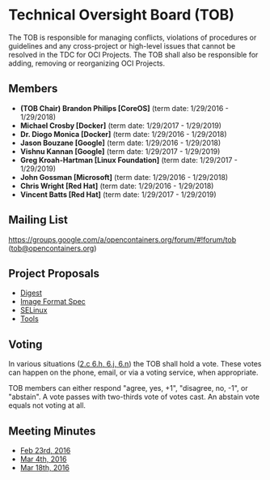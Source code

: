# Technical Oversight Board (TOB)

The TOB is responsible for managing conflicts, violations of procedures or guidelines and any cross-project or high-level issues that cannot be resolved in the TDC for OCI Projects. The TOB shall also be responsible for adding, removing or reorganizing OCI Projects. 

## Members

* **(TOB Chair) Brandon Philips [CoreOS]** (term date: 1/29/2016 - 1/29/2018)
* **Michael Crosby [Docker]** (term date: 1/29/2017 - 1/29/2019)
* **Dr. Diogo Monica [Docker]** (term date: 1/29/2016 - 1/29/2018)
* **Jason Bouzane [Google]** (term date: 1/29/2016 - 1/29/2018)
* **Vishnu Kannan [Google]** (term date: 1/29/2017 - 1/29/2019)
* **Greg Kroah-Hartman [Linux Foundation]** (term date: 1/29/2017 - 1/29/2019)
* **John Gossman [Microsoft]** (term date: 1/29/2016 - 1/29/2018)
* **Chris Wright [Red Hat]** (term date: 1/29/2016 - 1/29/2018)
* **Vincent Batts [Red Hat]** (term date: 1/29/2017 - 1/29/2019)

## Mailing List

https://groups.google.com/a/opencontainers.org/forum/#!forum/tob (tob@opencontainers.org)

## Project Proposals

* [Digest](https://github.com/opencontainers/tob/blob/master/proposals/digest.md)
* [Image Format Spec](https://github.com/opencontainers/tob/tree/master/proposals/image-format)
* [SELinux](https://github.com/opencontainers/tob/blob/master/proposals/selinux.md)
* [Tools](https://github.com/opencontainers/tob/blob/master/proposals/tools.md)

## Voting

In various situations ([2.c 6.h, 6.j, 6.n](https://www.opencontainers.org/about/governance)) the TOB shall hold a vote. These votes can happen on the phone, email, or via a voting service, when appropriate.

TOB members can either respond "agree, yes, +1", "disagree, no, -1", or "abstain". A vote passes with two-thirds vote of votes cast. An abstain vote equals not voting at all.

## Meeting Minutes

* [Feb 23rd, 2016](https://docs.google.com/presentation/d/1thxH4PVmHZO3kWrrLL6H1jAhL4r31Zy8xn8wg1LCmjY/edit#slide=id.p3)
* [Mar 4th, 2016](https://docs.google.com/presentation/d/1sHnTyM5S9IGt4jmdlI2D6dzl_8EBSIaRD0oNvmu7ILQ/edit?ts=56d86a8b#slide=id.p3)
* [Mar 18th, 2016](https://docs.google.com/presentation/d/1tANha5hGnOiMh7DAfVhJ5fNwFLXd0iAqrYLGmPZu94I/edit#slide=id.g11f2d5d0f8_4_4)
